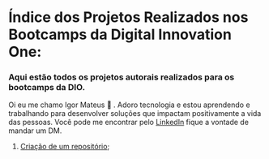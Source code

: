# Índice dos Projetos Realizados nos Bootcamps da Digital Innovation One:

### Aqui estão todos os projetos autorais realizados para os bootcamps da DIO.

Oi eu me chamo Igor Mateus :wave: . Adoro tecnologia e estou aprendendo e trabalhando para desenvolver soluções que impactam positivamente a vida das pessoas. Você pode me encontrar pelo [LinkedIn](https://www.linkedin.com/in/igorlnunes) fique a vontade de mandar um DM.

1) [Criação de um repositório](https://github.com/igorlnunes/bootcamp_dio);